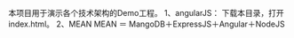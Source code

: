 本项目用于演示各个技术架构的Demo工程。
1、angularJS：
    	下载本目录，打开index.html。
2、MEAN
    	MEAN ＝ MangoDB＋ExpressJS＋Angular＋NodeJS